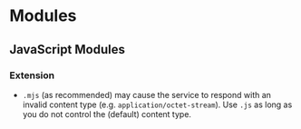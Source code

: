 # Modules

## JavaScript Modules

### Extension

* `.mjs` (as recommended) may cause the service to respond with an invalid content type (e.g.
  `application/octet-stream`). Use `.js` as long as you do not control the (default) content type.

